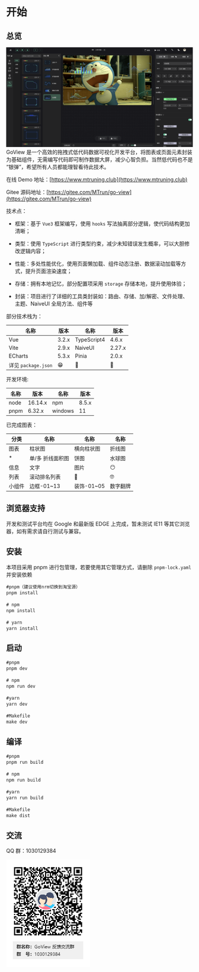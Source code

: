 # 开始

## 总览
![输入图片说明](public/GoView%E6%88%AA%E5%9B%BE.png)
GoView 是一个高效的拖拽式低代码数据可视化开发平台，将图表或页面元素封装为基础组件，无需编写代码即可制作数据大屏，减少心智负担。当然低代码也不是 “银弹”，希望所有人员都能理智看待此技术。

在线 Demo 地址：[https://www.mtruning.club](https://www.mtruning.club)

Gitee 源码地址：[https://gitee.com/MTrun/go-view](https://gitee.com/MTrun/go-view)

技术点：

- 框架：基于 `Vue3` 框架编写，使用 `hooks` 写法抽离部分逻辑，使代码结构更加清晰；

- 类型：使用 `TypeScript` 进行类型约束，减少未知错误发生概率，可以大胆修改逻辑内容；

- 性能：多处性能优化，使用页面懒加载、组件动态注册、数据滚动加载等方式，提升页面渲染速度；

- 存储：拥有本地记忆，部分配置项采用 `storage` 存储本地，提升使用体验；

- 封装：项目进行了详细的工具类封装如：路由、存储、加/解密、文件处理、主题、NaiveUI 全局方法、组件等

部分技术栈为：

| 名称                | 版本  | 名称        | 版本   |
| ------------------- | ----- | ----------- | ------ |
| Vue                 | 3.2.x | TypeScript4 | 4.6.x  |
| Vite                | 2.9.x | NaiveUI     | 2.27.x |
| ECharts             | 5.3.x | Pinia       | 2.0.x  |
| 详见 `package.json` | 😁    | 🥰          | 🤗     |

开发环境:

| 名称 | 版本    | 名称    | 版本  |
| ---- | ------- | ------- | ----- |
| node | 16.14.x | npm     | 8.5.x |
| pnpm | 6.32.x  | windows | 11    |

已完成图表：

| 分类   | 名称             | 名称       | 名称     |
| ------ | ---------------- | ---------- | -------- |
| 图表   | 柱状图           | 横向柱状图 | 折线图   |
| \*     | 单/多 折线面积图 | 饼图       | 水球图   |
| 信息   | 文字             | 图片       | 😶       |
| 列表   | 滚动排名列表     | 🤠         | 🤓       |
| 小组件 | 边框-01~13       | 装饰-01~05 | 数字翻牌 |

## 浏览器支持

开发和测试平台均在 Google 和最新版 EDGE 上完成，暂未测试 IE11 等其它浏览器，如有需求请自行测试与兼容。

## 安装

本项目采用 pnpm 进行包管理，若要使用其它管理方式，请删除 `pnpm-lock.yaml` 并安装依赖

```shell
#pnpm（建议使用nrm切换到淘宝源）
pnpm install

# npm
npm install

# yarn
yarn install

```

## 启动

```shell
#pnpm
pnpm dev

# npm
npm run dev

#yarn
yarn dev

#Makefile
make dev
```

## 编译

```shell
#pnpm
pnpm run build

# npm
npm run build

#yarn
yarn run build

#Makefile
make dist

```

## 交流

QQ 群：1030129384

![输入图片说明](GoView%20%E5%8F%8D%E9%A6%88%E4%BA%A4%E6%B5%81%E7%BE%A4%E7%BE%A4%E4%BA%8C%E7%BB%B4%E7%A0%81.png)